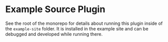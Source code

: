 # Example Source Plugin

See the root of the monorepo for details about running this plugin inside of the `example-site` folder. It is installed in the example site and can be debugged and developed while running there.
